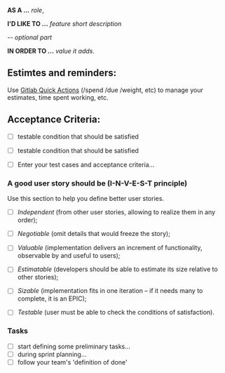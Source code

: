 **AS A ...** *role*, 

**I'D LIKE TO ...** *feature short description*

*-- optional part*

**IN ORDER TO ...** *value it adds*.

## Estimtes and reminders:
Use [Gitlab Quick Actions](https://docs.gitlab.com/12.10/ee/user/project/quick_actions.html) (/spend /due /weight, etc) to manage your estimates, time spent working, etc.

## Acceptance Criteria:

- [ ] testable condition that should be satisfied
- [ ] testable condition that should be satisfied
- [ ] Enter your test cases and acceptance criteria...



### A good user story should be (I-N-V-E-S-T principle)
Use this section to help you define better user stories.
- [ ] _Independent_ (from other user stories, allowing to realize them in any order);
- [ ] _Negotiable_ (omit details that would freeze the story);
- [ ] _Valuable_ (implementation delivers an increment of functionality, observable by and useful to users);
- [ ] _Estimatable_ (developers should be able to estimate its size relative to other stories);
- [ ] _Sizable_ (implementation fits in one iteration – if it needs many to complete, it is an EPIC);
- [ ] _Testable_ (user must be able to check the conditions of satisfaction).



### Tasks
- [ ] start defining some preliminary tasks...
- [ ] during sprint planning...
- [ ] follow your team's 'definition of done'
